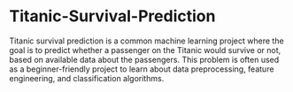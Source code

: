 # Titanic-Survival-Prediction
Titanic survival prediction is a common machine learning project where the goal is to predict whether a passenger on the Titanic would survive or not, based on available data about the passengers. This problem is often used as a beginner-friendly project to learn about data preprocessing, feature engineering, and classification algorithms.
